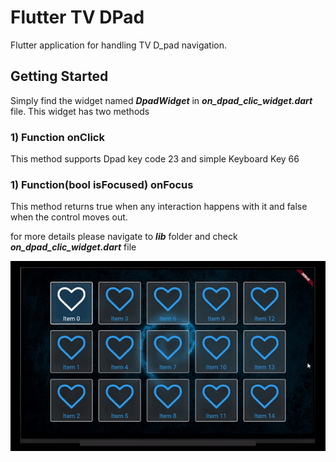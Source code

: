 # Flutter TV DPad

Flutter application for handling TV D_pad navigation.   

## Getting Started

Simply find the widget named ***DpadWidget*** in ***on_dpad_clic_widget.dart*** file. This widget has two methods 

### 1) Function onClick
This method supports Dpad key code 23 and simple Keyboard Key 66

### 1) Function(bool isFocused) onFocus
This method returns true when any interaction happens with it and false when the control moves out.

for more details please navigate to ***lib*** folder and check ***on_dpad_clic_widget.dart*** file

![Alt Text](https://github.com/UmairKhalid786/Flutter_DPad/blob/master/demo.gif)
